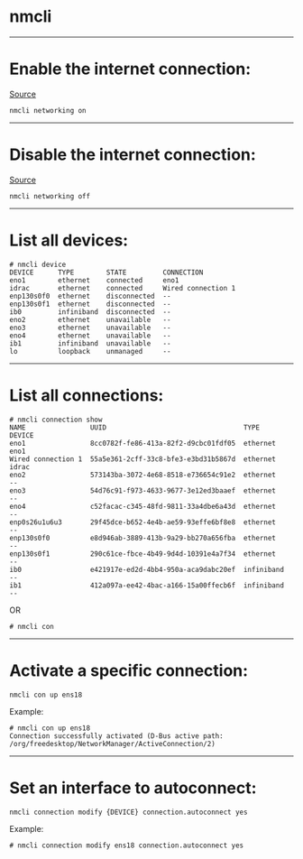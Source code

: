 # nmcli

---

# Enable the internet connection:
[Source](https://askubuntu.com/questions/434660/how-can-i-disable-my-internet-connection-from-terminal)
```
nmcli networking on
```

---

# Disable the internet connection:
[Source](https://askubuntu.com/questions/434660/how-can-i-disable-my-internet-connection-from-terminal)
```
nmcli networking off
```

---

# List all devices:
```
# nmcli device
DEVICE      TYPE        STATE         CONNECTION
eno1        ethernet    connected     eno1
idrac       ethernet    connected     Wired connection 1
enp130s0f0  ethernet    disconnected  --
enp130s0f1  ethernet    disconnected  --
ib0         infiniband  disconnected  --
eno2        ethernet    unavailable   --
eno3        ethernet    unavailable   --
eno4        ethernet    unavailable   --
ib1         infiniband  unavailable   --
lo          loopback    unmanaged     --
```

---

# List all connections:
```
# nmcli connection show
NAME                UUID                                  TYPE        DEVICE
eno1                8cc0782f-fe86-413a-82f2-d9cbc01fdf05  ethernet    eno1
Wired connection 1  55a5e361-2cff-33c8-bfe3-e3bd31b5867d  ethernet    idrac
eno2                573143ba-3072-4e68-8518-e736654c91e2  ethernet    --
eno3                54d76c91-f973-4633-9677-3e12ed3baaef  ethernet    --
eno4                c52facac-c345-48fd-9811-33a4dbe6a43d  ethernet    --
enp0s26u1u6u3       29f45dce-b652-4e4b-ae59-93effe6bf8e8  ethernet    --
enp130s0f0          e8d946ab-3889-413b-9a29-bb270a656fba  ethernet    --
enp130s0f1          290c61ce-fbce-4b49-9d4d-10391e4a7f34  ethernet    --
ib0                 e421917e-ed2d-4bb4-950a-aca9dabc20ef  infiniband  --
ib1                 412a097a-ee42-4bac-a166-15a00ffecb6f  infiniband  --
```
OR
```
# nmcli con
```

---

# Activate a specific connection:
```
nmcli con up ens18
```
Example:
```
# nmcli con up ens18
Connection successfully activated (D-Bus active path: /org/freedesktop/NetworkManager/ActiveConnection/2)
```

---

# Set an interface to autoconnect:
```
nmcli connection modify {DEVICE} connection.autoconnect yes
```
Example:
```
# nmcli connection modify ens18 connection.autoconnect yes
```
